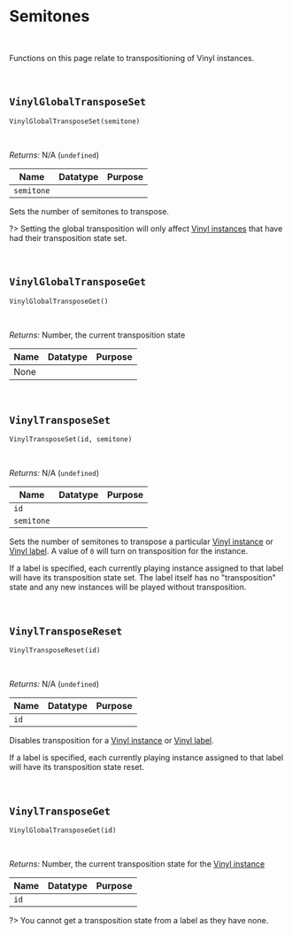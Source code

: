 # Semitones

&nbsp;

Functions on this page relate to transpositioning of Vinyl instances.

&nbsp;

## `VinylGlobalTransposeSet`

`VinylGlobalTransposeSet(semitone)`

&nbsp;

*Returns:* N/A (`undefined`)

|Name      |Datatype|Purpose                                           |
|----------|--------|--------------------------------------------------|
|`semitone`|        |                                                  |

Sets the number of semitones to transpose.

?> Setting the global transposition will only affect [Vinyl instances](Terminology) that have had their transposition state set.

&nbsp;

## `VinylGlobalTransposeGet`

`VinylGlobalTransposeGet()`

&nbsp;

*Returns:* Number, the current transposition state

|Name|Datatype|Purpose|
|----|--------|-------|
|None|        |       |

&nbsp;

## `VinylTransposeSet`

`VinylTransposeSet(id, semitone)`

&nbsp;

*Returns:* N/A (`undefined`)

|Name      |Datatype|Purpose                                           |
|----------|--------|--------------------------------------------------|
|`id`      |        |                                                  |
|`semitone`|        |                                                  |

Sets the number of semitones to transpose a particular [Vinyl instance](Terminology) or [Vinyl label](Terminology). A value of `0` will turn on transposition for the instance.

If a label is specified, each currently playing instance assigned to that label will have its transposition state set. The label itself has no "transposition" state and any new instances will be played without transposition.

&nbsp;

## `VinylTransposeReset`

`VinylTransposeReset(id)`

&nbsp;

*Returns:* N/A (`undefined`)

|Name      |Datatype|Purpose                                           |
|----------|--------|--------------------------------------------------|
|`id`      |        |                                                  |

Disables transposition for a [Vinyl instance](Terminology) or [Vinyl label](Terminology).

If a label is specified, each currently playing instance assigned to that label will have its transposition state reset.

&nbsp;

## `VinylTransposeGet`

`VinylGlobalTransposeGet(id)`

&nbsp;

*Returns:* Number, the current transposition state for the [Vinyl instance](Terminology)

|Name      |Datatype|Purpose                                           |
|----------|--------|--------------------------------------------------|
|`id`      |        |                                                  |

?> You cannot get a transposition state from a label as they have none.